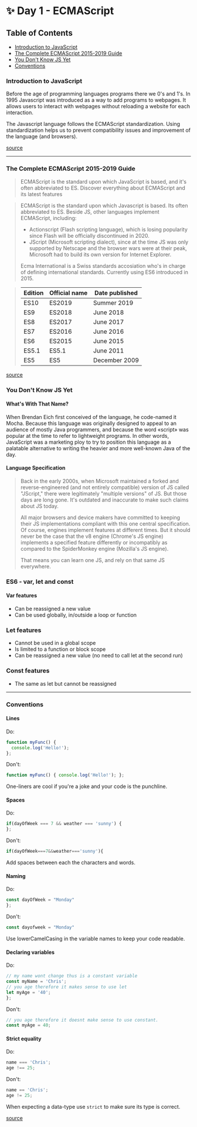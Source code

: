 # ✨ Day 1 - ECMAScript

## Table of Contents
  - [Introduction to JavaScript](#introduction-to-javascript)
  - [The Complete ECMAScript 2015-2019 Guide](#the-complete-ecmascript-2015-2019-guide)
  - [You Don't Know JS Yet](#You Don't Know JS Yet)
  - [Conventions](#Conventions)
  
### Introduction to JavaScript

Before the age of programming languages programs there we 0's and 1's. In 1995 Javascript was introduced as a way to add programs to webpages. It allows users to interact with webpages without reloading a website for each interaction. 

The Javascript language follows the ECMAScript standardization. Using standardization helps us to prevent compatibility issues and improvement of the language (and browsers).

[source](https://eloquentjavascript.net/00_intro.html)

---

### The Complete ECMAScript 2015-2019 Guide
>ECMAScript is the standard upon which JavaScript is based, and it's often abbreviated to ES. Discover everything about ECMAScript and its latest features

>ECMAScript is the standard upon which Javascript is based. Its often abbreviated to ES. Beside JS, other languages implement ECMAScript, including:
>* Actionscript (Flash scripting language), which is losing popularity since Flash will be officially discontinued in 2020.
>* JScript (Microsoft scripting dialect), since at the time JS was only supported by Netscape and the browser wars were at their peak, Microsoft had to build its own version for Internet Explorer.
>
>Ecma International is a Swiss standards accosiation who's in charge of defining international standards. Currently using ES6 introduced in 2015.

>| Edition | Official name | Date published |
>| ------- | ------------- | -------------- |
>| ES10    | ES2019        | Summer 2019    |
>| ES9     | ES2018        | June 2018      |
>| ES8     | ES2017        | June 2017      |
>| ES7     | ES2016        | June 2016      |
>| ES6     | ES2015        | June 2015      |
>| ES5.1   | ES5.1         | June 2011      |
>| ES5     | ES5           | December 2009  |

[source](https://flaviocopes.com/ecmascript/)

### You Don't Know JS Yet

#### What's With That Name?
When Brendan Eich first conceived of the language, he code-named it Mocha. Because this language was originally designed to appeal to an audience of mostly Java programmers, and because the word «script» was popular at the time to refer to lightweight programs. In other words, JavaScript was a marketing ploy to try to position this language as a palatable alternative to writing the heavier and more well-known Java of the day.

#### Language Specification

>Back in the early 2000s, when Microsoft maintained a forked and reverse-engineered (and not entirely compatible) version of JS called "JScript," there were legitimately "multiple versions" of JS. But those days are long gone. It's outdated and inaccurate to make such claims about JS today.
>
>All major browsers and device makers have committed to keeping their JS implementations compliant with this one central specification. Of course, engines implement features at different times. But it should never be the case that the v8 engine (Chrome's JS engine) implements a specified feature differently or incompatibly as compared to the SpiderMonkey engine (Mozilla's JS engine).
>
>That means you can learn one JS, and rely on that same JS everywhere.

### ES6 - var, let and const

#### Var features
* Can be reassigned a new value 
* Can be used globally, in/outside a loop or function


### Let features
* Cannot be used in a global scope
* Is limited to a function or block scope
* Can be reassigned a new value (no need to call let at the second run)
  
### Const features
* The same as let but cannot be reassigned
---
### Conventions

#### Lines
Do: 
```js
function myFunc() {
  console.log('Hello!');
};
```

Don't:
```js
function myFunc() { console.log('Hello!'); };
```
One-liners are cool if you're a joke and your code is the punchline.

#### Spaces
Do: 
```js
if(dayOfWeek === 7 && weather === 'sunny') {
};
```

Don't:
```js
if(dayOfWeek===7&&weather==='sunny'){
```
Add spaces between each the characters and words.

#### Naming
Do: 
```js
const dayOfWeek = "Monday"
};
```

Don't:
```js
const dayofweek = "Monday"
```
Use lowerCamelCasing in the variable names to keep your code readable.


#### Declaring variables
Do: 
```js
// my name wont change thus is a constant variable
const myName = 'Chris';
// you age therefore it makes sense to use let
let myAge = '40';
};
```

Don't:
```js
// you age therefore it doesnt make sense to use constant.
const myAge = 40;
```


#### Strict equality
Do: 
```js
name === 'Chris';
age !== 25;
```

Don't:
```js
name == 'Chris';
age != 25;
```

When expecting a data-type use `strict` to make sure its type is correct.


[source](https://developer.mozilla.org/en-US/docs/MDN/Contribute/Guidelines/Code_guidelines/JavaScript#General_JavaScript_guidelines)